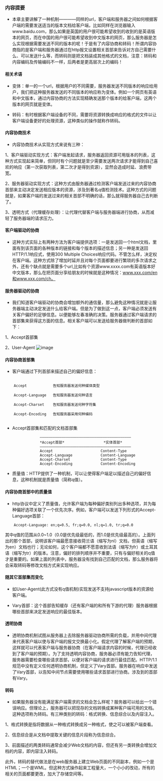 ### 内容提要

* 本章主要讲解了一种机制————同样的url，客户端和服务器之间如何根据客户端的需要发送适当的版本文档给客户端，比如同样在浏览器输入www.baidu.com，那么如果是英国的用户很可能希望收到的收到的是英语版本的网页，而在中国的用户很可能希望收到中文版本的网页，那么服务器是怎么实现根据需要发送不同的版本的呢！于是有了内容协商和转码！所谓内容协商指的是客户端和服务器通过在http报文设置相关首部来告诉对方自己需要什么、可以发送什么等，而转码则是把文档装成其他格式的文档，注意：转码和内容编码及传输编码不一样，后两者是更高层次上的编码！



#### 相关术语

* 变体：单一的一个url，根据用户的不同需要，服务器发送不同版本的响应给用户，我们把这种服务器发送的不同版本的响应称为变体。例如一个网页有英语和中文版本，通过内容协商的方法实现精确发送那个版本的给客户端，这两个版本的网页就是变体。

* 转码：有时根据客户端设备的不同，需要将资源转换成响应的格式的文件以让客户端设备更好的处理资源，这种类似的操作就称作转码。


#### 内容协商技术

* 内容协商技术从实现方式来说有三种：

1、客户端驱动实现方式：客户端发起请求，服务器返回资源可用版本的列表，这种方式实现起来简单，但同时有个问题就是至少需要发送两次请求才能得到自己喜欢的响应（第一次获取列表，第二次才是得到资源），显然会造成时延、浪费带宽。

2、服务器驱动实现方式：这种方式由服务器通过检测客户端发送过来的内容协商首部来主动决定发送相应版本的资源，涉及到著名q值检测技术。这种方式的问题就是，如果客户端的发送过来的相关首部不明确的话，那么就得服务器自己去判断了。

3、透明方式（代理缓存处理）：让代理代替客户端与服务器端进行协商，从而减轻了服务器端的请求压力。

#### 客户端驱动的协商

* 这种方式实际上有两种方法为客户端提供选项：一是发送回一个html文档，里面有到该页面的各种版本的链接和每个版本的描述信息；另一种是发送回HTTP/1.1响应式，使用300 Multiple Choices响应代码。不管怎么样，决定权在客户端。这种方式除了增加时延并且对每个页面都要进行繁琐的多次请求之外，还有个缺点就是需要多个url,比如有个资源www.xxxx.com有英语版本好中文版本，那么在把页面分享给朋友的时候就是这种情况：www.xxx.com/en和www.xxx.com/ch。

#### 服务器驱动的协商

* 我们知道客户端驱动的协商会增加额外的通信量，那么避免这种情况就是让服务器端主动决定发送什么给客户端。但是为了做到这一点，客户端必须发送有关客户偏好的足够信息。以便能够左春准确的决策。服务器通过客户端请求的首部集来获得这方面的信息。相关客户端可以发送给服务器做判断的首部如下：

1、Accept首部集

2、User-Agent
![image](https://github.com/Anaethesia/http/tree/master/第十七章%20内容协商与转码/IMG_1081.jpg)

#### 内容协商首部集

* 客户端通过下列首部来描述自己的偏好信息：

``` code
	
	Accept            告知服务器发送何种媒体类型

	Accept-Language   告知服务器发送何种语言

	Accept-Charset    告知服务器发送何种字符集

	Accept-Encoding   告知服务器采用何种编码


```

* Accept首部集和匹配的文档首部集

```
				——————————————————————————————————————————
				*Accept首部*  				*实体首部* 
				——————————————————————————————————————————
				Accept  					Content-Type 
				Accept-Language 			Content-Language 
				Accept-Charset  			Content-Type 
				Accept-Encoding  			Content-Encoding 

```  

* 质量值：HTTP提供了一种机制，可以让使得客户端足以描述自己的偏好信息，这种机制就是质量值（简称q值）。

#### 内容协商首部中的质量值

* http协议中定义了质量值，允许客户端为每种偏好类别列出多种选项，并为每种偏好选项关联了一个优先次序。例如，客户端可以发送下列形式的Accept-Language首部：

```
	Accept-Language: en;q=0.5, fr;q=0.0, nl;q=1.0, tr;q=0.0

```
其中q值的范围从0.0~1.0（0.0是优先级最低的，而1.0是优先级最高的）。上面列出的那个首部，说明该客户端最愿意接收荷兰语（缩写为nl）文档，但英语（缩写为en）文档也行；无论如何，这个客户端都不愿意收到法语（缩写为fr）或土耳其语（缩写为tr）的版本。注意，偏好的排列顺序并不重要，只有与偏好相关的q值才是重要的。如果上面的列表中，服务器没有找到自己匹配的文档，那么服务器将会采取转码等修改文档方式来实现响应。

#### 随其它首部集而变化

* 如User-Agent(此方式没有q值机制)实现发送不支持javascript版本的资源给客户端。

* Vary首部：这个首部告知缓存（还有客户端的和所有下游的代理）服务器根据哪些首部来决定发送响应的最佳版本。

#### 透明协商

* 透明协商机制试图从服务器上去除服务器驱动协商所需的负载，并用中间代理来代表客户端以使与客户端的报文交换最小化。假定代理了解客户端的预期，这样就可以代表客户端与服务器协商（在客户端请求内容的时候，代理已经收到了客户端的预期）。为了支持透明内容协商，服务器必须有能力告知代理，服务器需要检查哪些请求首部，以便对客户端的请求进行最佳匹配。HTTP/1.1规范中没有定义任何透明协商机制，但定义了Vary首部。服务器在响应中发送了Vary首部，以告知中间节点需要使用哪些请求首部进行协商。涉及到的首部有Vary。

#### 转码

* 如果服务器没有能满足客户端需求的文档会怎么样呢？服务器可以给出一个错误响应。但理论上，服务器可以把现存的文档转换成某种客户端可用的文档。这种选项称为转码。有三种类别的转码：格式转换、信息综合以及内容注入。

1、格式转换是指将数据从一种格式转换成另一种格式，使之可以被客户端查看。

2、信息综合是从文档中提取关键的信息片段称为信息综合。

3、前面描述的两类转码通常会减少Web文档的内容，但还有另一类转换会增加文档的内容，即内容注入转码。

此外，转码的替代做法是在web服务器上建立Web页面的不同副本，例如一个是HTML；一个是WML。但这种方式操作起来工程量大，一个小小的改动，所有的相关的页面都要更改，加大了存储空间等。


